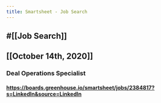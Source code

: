 ```yaml
---
title: Smartsheet - Job Search
---
```


## #[[Job Search]]

## 

## [[October 14th, 2020]]
### Deal Operations Specialist
#### https://boards.greenhouse.io/smartsheet/jobs/2384817?s=LinkedIn&source=LinkedIn
